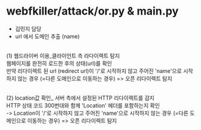 # webfkiller/attack/or.py & main.py
- 김민지 담당
- url 에서 도메인 추출 (name)<br/> <br/> 

(1) 웹드라이버 이용_클라이언트 측 라다이렉트 탐지 <br/> 
웹페이지를 완전히 로드한 후의 상태(url)를 확인 <br/> 
만약 리다이렉트 된 url (redirect url)이 '/'로 시작하지 않고 주어진 'name'으로 시작하지 않는 경우 (=다른 도메인으로 이동하는 경우) => 오픈 리다이렉트 탐지 <br/> <br/> 

(2) location값 확인_ 서버 측에서 설정된 HTTP 리다이렉트를 감지 <br/> 
 HTTP 상태 코드 300번대와 함께 'Location' 헤더를 포함하는지 확인<br/> 
-> Location이  '/'로 시작하지 않고 주어진 'name'으로 시작하지 않는 경우 (=다른 도메인으로 이동하는 경우) => 오픈 리다이렉트 탐지 
